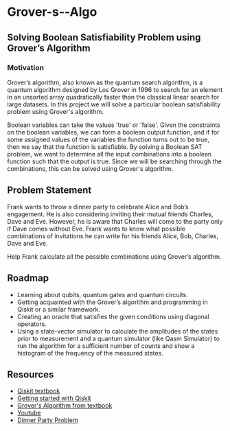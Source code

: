 # Grover-s--Algo

## Solving Boolean Satisfiability Problem using Grover’s Algorithm
### Motivation
   Grover’s algorithm, also known as the quantum search algorithm, is a quantum algorithm designed by Los Grover in 1996 to search for an element in an unsorted array quadratically faster than the classical linear search for large datasets. In this project we will solve a particular boolean satisfiability problem using Grover's algorithm.

Boolean variables can take the values 'true' or 'false'. Given the constraints on the boolean variables, we can form a boolean output function, and if for some assigned values of the variables the function turns out to be true, then we say that the function is satisfiable. By solving a Boolean SAT problem, we want to determine all the input combinations into a boolean function such that the output is true. Since we will be searching through the combinations, this can be solved using Grover's algorithm.

## Problem Statement
  Frank wants to throw a dinner party to celebrate Alice and Bob’s engagement. He is also considering inviting their mutual friends Charles, Dave and Eve. However, he is aware that Charles will come to the party only if Dave comes without Eve. Frank wants to know what possible combinations of invitations he can write for his friends Alice, Bob, Charles, Dave and Eve.

Help Frank calculate all the possible combinations using Grover’s algorithm.

## Roadmap
- Learning about qubits, quantum gates and quantum circuits.
- Getting acquainted with the Grover’s algorithm and programming in Qiskit or a similar framework.
- Creating an oracle that satisfies the given conditions using diagonal operators.
- Using a state-vector simulator to calculate the amplitudes of the states prior to measurement and a quantum simulator (like Qasm Simulator) to run the algorithm for a sufficient number of counts and show a histogram of the frequency of the measured states.
 

## Resources
- [Qiskit textbook](https://qiskit.org/textbook/ch-states/introduction.html)
- [Getting started with Qiskit](https://qiskit.org/documentation/tutorials/circuits/1_getting_started_with_qiskit.html)
- [Grover's Algorithm from textbook](https://qiskit.org/textbook/ch-algorithms/grover.html)
- [Youtube](https://www.youtube.com/watch?v=0RPFWZj7Jm0)
- [Dinner Party Problem](https://www.youtube.com/watch?v=ePr2MgQkqL0)
